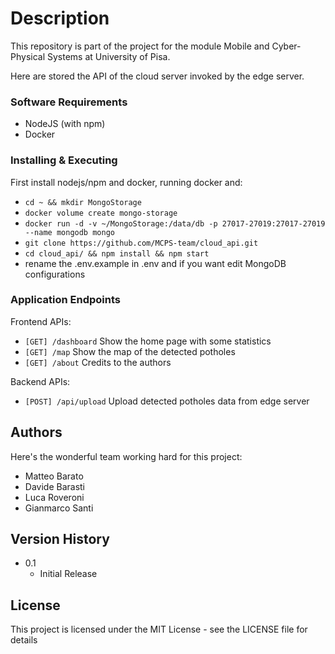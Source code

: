# Description

This repository is part of the project for the module Mobile and Cyber-Physical Systems at University of Pisa.

Here are stored the API of the cloud server invoked by the edge server.

### Software Requirements

* NodeJS (with npm)
* Docker

### Installing & Executing
First install nodejs/npm and docker, running docker and:
* ```cd ~ && mkdir MongoStorage```
* ```docker volume create mongo-storage```
* ```docker run -d -v ~/MongoStorage:/data/db -p 27017-27019:27017-27019 --name mongodb mongo```
* ```git clone https://github.com/MCPS-team/cloud_api.git```
* ```cd cloud_api/ && npm install && npm start```
* rename the .env.example in .env and if you want edit MongoDB configurations

### Application Endpoints
Frontend APIs:
* ```[GET] /dashboard``` Show the home page with some statistics
* ```[GET] /map``` Show the map of the detected potholes
* ```[GET] /about``` Credits to the authors

Backend APIs:
* ```[POST] /api/upload``` Upload detected potholes data from edge server

## Authors

Here's the wonderful team working hard for this project:
* Matteo Barato
* Davide Barasti
* Luca Roveroni
* Gianmarco Santi

## Version History

* 0.1
    * Initial Release

## License

This project is licensed under the MIT License - see the LICENSE file for details
